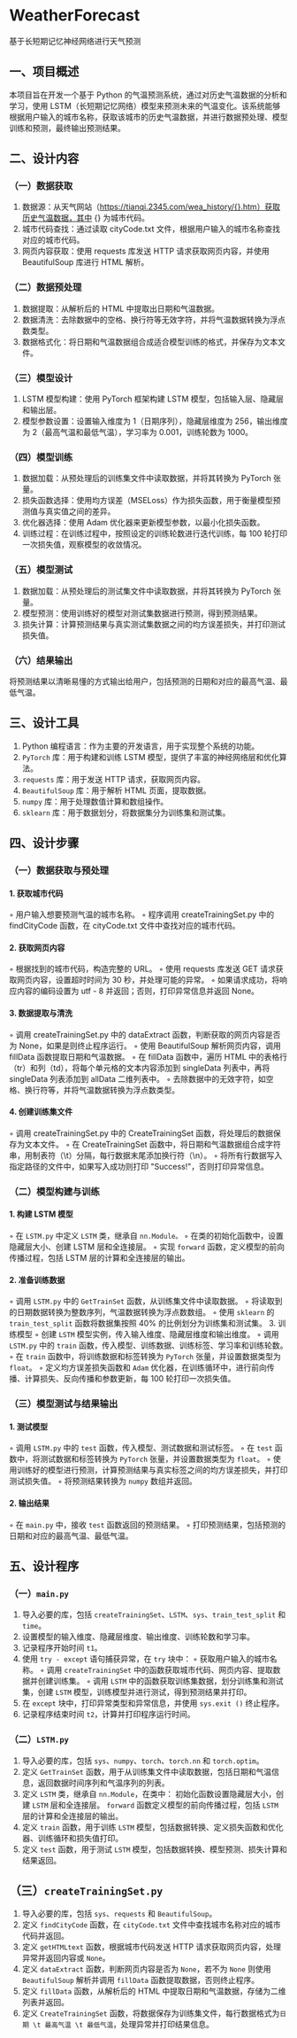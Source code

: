 # WeatherForecast
基于长短期记忆神经网络进行天气预测
## 一、项目概述
本项目旨在开发一个基于 Python 的气温预测系统，通过对历史气温数据的分析和学习，使用 LSTM（长短期记忆网络）模型来预测未来的气温变化。该系统能够根据用户输入的城市名称，获取该城市的历史气温数据，并进行数据预处理、模型训练和预测，最终输出预测结果。
## 二、设计内容
### （一）数据获取
1. 数据源：从天气网站（https://tianqi.2345.com/wea_history/{}.htm）获取历史气温数据，其中 {} 为城市代码。
2. 城市代码查找：通过读取 cityCode.txt 文件，根据用户输入的城市名称查找对应的城市代码。
3. 网页内容获取：使用 requests 库发送 HTTP 请求获取网页内容，并使用 BeautifulSoup 库进行 HTML 解析。
### （二）数据预处理
1. 数据提取：从解析后的 HTML 中提取出日期和气温数据。
2. 数据清洗：去除数据中的空格、换行符等无效字符，并将气温数据转换为浮点数类型。
3. 数据格式化：将日期和气温数据组合成适合模型训练的格式，并保存为文本文件。
### （三）模型设计
1. LSTM 模型构建：使用 PyTorch 框架构建 LSTM 模型，包括输入层、隐藏层和输出层。
2. 模型参数设置：设置输入维度为 1（日期序列），隐藏层维度为 256，输出维度为 2（最高气温和最低气温），学习率为 0.001，训练轮数为 1000。
### （四）模型训练
1. 数据加载：从预处理后的训练集文件中读取数据，并将其转换为 PyTorch 张量。
2. 损失函数选择：使用均方误差（MSELoss）作为损失函数，用于衡量模型预测值与真实值之间的差异。
3. 优化器选择：使用 Adam 优化器来更新模型参数，以最小化损失函数。
4. 训练过程：在训练过程中，按照设定的训练轮数进行迭代训练，每 100 轮打印一次损失值，观察模型的收敛情况。
### （五）模型测试
1. 数据加载：从预处理后的测试集文件中读取数据，并将其转换为 PyTorch 张量。
2. 模型预测：使用训练好的模型对测试集数据进行预测，得到预测结果。
3. 损失计算：计算预测结果与真实测试集数据之间的均方误差损失，并打印测试损失值。
### （六）结果输出
将预测结果以清晰易懂的方式输出给用户，包括预测的日期和对应的最高气温、最低气温。
## 三、设计工具
1. Python 编程语言：作为主要的开发语言，用于实现整个系统的功能。
2. ```PyTorch``` 库：用于构建和训练 LSTM 模型，提供了丰富的神经网络层和优化算法。
3. ```requests``` 库：用于发送 HTTP 请求，获取网页内容。
4. ```BeautifulSoup``` 库：用于解析 HTML 页面，提取数据。
5. ```numpy``` 库：用于处理数值计算和数组操作。
6. ```sklearn``` 库：用于数据划分，将数据集分为训练集和测试集。
## 四、设计步骤
### （一）数据获取与预处理
#### 1. 获取城市代码
◦ 用户输入想要预测气温的城市名称。
◦ 程序调用 createTrainingSet.py 中的 findCityCode 函数，在 cityCode.txt 文件中查找对应的城市代码。
#### 2. 获取网页内容
◦ 根据找到的城市代码，构造完整的 URL。
◦ 使用 requests 库发送 GET 请求获取网页内容，设置超时时间为 30 秒，并处理可能的异常。
◦ 如果请求成功，将响应内容的编码设置为 utf - 8 并返回；否则，打印异常信息并返回 None。
#### 3. 数据提取与清洗
◦ 调用 createTrainingSet.py 中的 dataExtract 函数，判断获取的网页内容是否为 None，如果是则终止程序运行。
◦ 使用 BeautifulSoup 解析网页内容，调用 fillData 函数提取日期和气温数据。
◦ 在 fillData 函数中，遍历 HTML 中的表格行（tr）和列（td），将每个单元格的文本内容添加到 singleData 列表中，再将 singleData 列表添加到 allData 二维列表中。
◦ 去除数据中的无效字符，如空格、换行符等，并将气温数据转换为浮点数类型。
#### 4. 创建训练集文件
◦ 调用 createTrainingSet.py 中的 CreateTrainingSet 函数，将处理后的数据保存为文本文件。
◦ 在 CreateTrainingSet 函数中，将日期和气温数据组合成字符串，用制表符（\t）分隔，每行数据末尾添加换行符（\n）。
◦ 将所有行数据写入指定路径的文件中，如果写入成功则打印 "Success!"，否则打印异常信息。
### （二）模型构建与训练
#### 1. 构建 LSTM 模型
◦ 在 ```LSTM.py``` 中定义 ```LSTM``` 类，继承自 ```nn.Module。```
◦ 在类的初始化函数中，设置隐藏层大小、创建 LSTM 层和全连接层。
◦ 实现 ```forward``` 函数，定义模型的前向传播过程，包括 LSTM 层的计算和全连接层的输出。
#### 2. 准备训练数据
◦ 调用 ```LSTM.py``` 中的 ```GetTrainSet``` 函数，从训练集文件中读取数据。
◦ 将读取到的日期数据转换为整数序列，气温数据转换为浮点数数组。
◦ 使用 ```sklearn``` 的 ```train_test_split``` 函数将数据集按照 40% 的比例划分为训练集和测试集。
3. 训练模型
◦ 创建 ```LSTM``` 模型实例，传入输入维度、隐藏层维度和输出维度。
◦ 调用 ```LSTM.py``` 中的 ```train``` 函数，传入模型、训练数据、训练标签、学习率和训练轮数。
◦ 在 ```train``` 函数中，将训练数据和标签转换为 ```PyTorch``` 张量，并设置数据类型为 ```float```。
◦ 定义均方误差损失函数和 ```Adam``` 优化器，在训练循环中，进行前向传播、计算损失、反向传播和参数更新，每 100 轮打印一次损失值。
### （三）模型测试与结果输出
#### 1. 测试模型
◦ 调用 ```LSTM.py``` 中的 ```test``` 函数，传入模型、测试数据和测试标签。
◦ 在 ```test``` 函数中，将测试数据和标签转换为 ```PyTorch``` 张量，并设置数据类型为 ```float```。
◦ 使用训练好的模型进行预测，计算预测结果与真实标签之间的均方误差损失，并打印测试损失值。
◦ 将预测结果转换为 ```numpy``` 数组并返回。
#### 2. 输出结果
◦ 在 ```main.py``` 中，接收 ```test``` 函数返回的预测结果。
◦ 打印预测结果，包括预测的日期和对应的最高气温、最低气温。
## 五、设计程序
### （一）```main.py```
1. 导入必要的库，包括 ```createTrainingSet```、```LSTM```、```sys```、```train_test_split``` 和 ```time```。
2. 设置模型的输入维度、隐藏层维度、输出维度、训练轮数和学习率。
3. 记录程序开始时间 ```t1```。
4. 使用 ```try - except``` 语句捕获异常，在 ```try``` 块中：
◦ 获取用户输入的城市名称。
◦ 调用 ```createTrainingSet``` 中的函数获取城市代码、网页内容、提取数据并创建训练集。
◦ 调用 ```LSTM``` 中的函数获取训练集数据，划分训练集和测试集，创建 ```LSTM``` 模型，训练模型并进行测试，得到预测结果并打印。
5. 在 ```except``` 块中，打印异常类型和异常信息，并使用 ```sys.exit ()``` 终止程序。
6. 记录程序结束时间 ```t2```，计算并打印程序运行时间。
### （二）```LSTM.py```
1. 导入必要的库，包括 ```sys```、```numpy```、```torch```、```torch.nn``` 和 ```torch.optim```。
2. 定义 ```GetTrainSet``` 函数，用于从训练集文件中读取数据，包括日期和气温信息，返回数据时间序列和气温序列的列表。
3. 定义 ```LSTM``` 类，继承自 ```nn.Module```，在类中：
    初始化函数设置隐藏层大小，创建 ```LSTM``` 层和全连接层。
    ```forward``` 函数定义模型的前向传播过程，包括 ```LSTM``` 层的计算和全连接层的输出。
4. 定义 ```train``` 函数，用于训练 ```LSTM``` 模型，包括数据转换、定义损失函数和优化器、训练循环和损失值打印。
5. 定义 ```test``` 函数，用于测试 ```LSTM``` 模型，包括数据转换、模型预测、损失计算和结果返回。
## （三）```createTrainingSet.py```
1. 导入必要的库，包括 ```sys```、```requests``` 和 ```BeautifulSoup```。
2. 定义 ```findCityCode``` 函数，在 ```cityCode.txt``` 文件中查找城市名称对应的城市代码并返回。
3. 定义 ```getHTMLtext``` 函数，根据城市代码发送 HTTP 请求获取网页内容，处理异常并返回内容或 ```None```。
4. 定义 ```dataExtract``` 函数，判断网页内容是否为 ```None```，若不为 ```None``` 则使用 ```BeautifulSoup``` 解析并调用 ```fillData``` 函数提取数据，否则终止程序。
5. 定义 ```fillData``` 函数，从解析后的 HTML 中提取日期和气温数据，存储为二维列表并返回。
6. 定义 ```CreateTrainingSet``` 函数，将数据保存为训练集文件，每行数据格式为```日期 \t 最高气温 \t 最低气温```，处理异常并打印结果信息。
